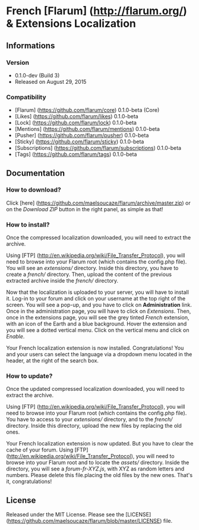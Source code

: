 # French [Flarum] (http://flarum.org/) & Extensions Localization

## Informations

### Version

- 0.1.0-dev (Build 3)
- Released on August 29, 2015

### Compatibility

- [Flarum] (https://github.com/flarum/core) 0.1.0-beta (Core)
- [Likes] (https://github.com/flarum/likes) 0.1.0-beta
- [Lock] (https://github.com/flarum/lock) 0.1.0-beta
- [Mentions] (https://github.com/flarum/mentions) 0.1.0-beta
- [Pusher] (https://github.com/flarum/pusher) 0.1.0-beta
- [Sticky] (https://github.com/flarum/sticky) 0.1.0-beta
- [Subscriptions] (https://github.com/flarum/subscriptions) 0.1.0-beta
- [Tags] (https://github.com/flarum/tags) 0.1.0-beta

## Documentation

### How to download?

Click [here] (https://github.com/maelsoucaze/flarum/archive/master.zip) or on the *Download ZIP* button in the right panel, as simple as that!

### How to install?

Once the compressed localization downloaded, you will need to extract the archive.

Using [FTP] (http://en.wikipedia.org/wiki/File_Transfer_Protocol), you will need to browse into your Flarum root (which contains the config.php file). You will see an *extensions/* directory. Inside this directory, you have to create a *french/* directory. Then, upload the content of the previous extracted archive inside the *french/* directory.

Now that the localization is uploaded to your server, you will have to install it. Log-in to your forum and click on your username at the top right of the screen. You will see a pop-up, and you have to click on **Administration** link. Once in the administration page, you will have to click on *Extensions*. Then, once in the extensions page, you will see the grey tinted *French* extension, with an icon of the Earth and a blue background. Hover the extension and you will see a dotted vertical menu. Click on the vertical menu and click on *Enable*.

Your French localization extension is now installed. Congratulations! You and your users can select the language via a dropdown menu located in the header, at the right of the search box.

### How to update?

Once the updated compressed localization downloaded, you will need to extract the archive.

Using [FTP] (http://en.wikipedia.org/wiki/File_Transfer_Protocol), you will need to browse into your Flarum root (which contains the config.php file). You have to access to your *extensions/* directory, and to the *french/* directory. Inside this directory, upload the new files by replacing the old ones.

Your French localization extension is now updated. But you have to clear the cache of your forum. Using [FTP] (http://en.wikipedia.org/wiki/File_Transfer_Protocol), you will need to browse into your Flarum root and to locate the *assets/* directory. Inside the directory, you will see a *forum-fr-XYZ.js*, with XYZ as random letters and numbers. Please delete this file.placing the old files by the new ones. That's it, congratulations!

## License

Released under the MIT License. Please see the [LICENSE] (https://github.com/maelsoucaze/flarum/blob/master/LICENSE) file.
